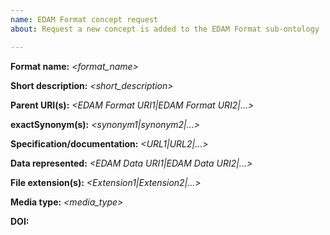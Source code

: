 ```yaml
---
name: EDAM Format concept request
about: Request a new concept is added to the EDAM Format sub-ontology

---
```


<!--
Name of format, *e.g.* "PNG".  
This is the most commonly used term.  Do not prefix with "." unless the prefixed version *e.g.* ".nib" really is in prevalent use.
-->
**Format name:**  *<format_name>*

<!--
Short description, *e.g.* "PNG is a file format for image compression." 
A sentence or two describing the format, notably what type of data is used for.  See http://edamontology.org/format_1915 for examples.
-->

**Short description:** *<short_description>* 

<!--
URI(s) of suggested EDAM Format parent(s) delimited by pipe ('|') *e.g.* "http://edamontology.org/format_3547|http://edamontology.org/format_2333".
Format concepts normally have two parents: 1) indicating the basic type *e.g.* "Binary format", "Textual format" *etc.* (see http://edamontology.org/format_1915) and 2) indicating the type of data *e.g.* "Image format" (see http://edamontology.org/format_2350).
-->
**Parent URI(s):** *<EDAM Format URI1|EDAM Format URI2|...>*

<!--
Exact synonym(s) delimited by pipe ('|') *e.g.* "png".
Other commonly-used terms, acronyms *etc.* by which the concept is referred to.  This can also include capitalisation variations (as in above example) and use of "." prefix.
-->
**exactSynonym(s):** *<synonym1|synonym2|...>*

<!--
URL(s) to formal specification or documentation delimited by pipe ('|') *e.g.* http://www.w3.org/TR/PNG/. 
Please provide a link to the official specification of the format (if available) and / or to the most pertinent documentation.
-->
**Specification/documentation:** *<URL1|URL2|...>*

<!--
URI(s) of EDAM Data concept(s) the format represents delimited by pipe ('|') *e.g.* "http://edamontology.org/data_2968".
Please specify the EDAM Data concept(s) for the type(s) of data represented by the format.  If you are not sure, or if you can't find the Data concept you need, you can use free text *e.g.* "Image data" instead of the URI.
-->
**Data represented:** *<EDAM Data URI1|EDAM Data URI2|...>*

<!--
File extension(s) in common use delimited by pipe ('|') *e.g.* "png".
Please specify all file name extensions that are commonly used.
-->
**File extension(s):** *<Extension1|Extension2|...>*

<!--
Media type *e.g.* "image/png".
Specify the formal media type (if available) as per https://www.iana.org/assignments/media-types/media-types.xhtml.
-->
**Media type:** *<media_type>*

<!--
Citation DOI or URL *e.g.* "https://www.iso.org/standard/29581.html".
Specify a DOI of an article (if available) that describes the format, and should be used to cite mentions or usage of the format.  If a DOI is not available, a URL may be specified.
-->
**DOI:** *<doi>*
